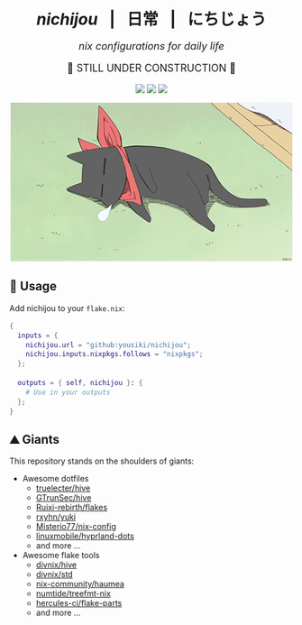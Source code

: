 <!-- nichijou: nix configurations for daily life -->

<h1 align="center"><i>nichijou</i> &ensp;|&ensp; 日常 &ensp;|&ensp; にちじょう </h1>
<p align="center" style="font-size:large;"><i>nix configurations for daily life</i></p>

<p align="center" style="font-size:large;">
🚧 STILL UNDER CONSTRUCTION 🚧
</p>

<p align="center">
<!-- nixos-unstable -->
<a href="https://github.com/nixos/nixpkgs"><img src="https://img.shields.io/badge/NixOS-unstable-informational.svg?style=flat&logo=nixos&logoColor=CAD3F5&colorA=24273A&colorB=8AADF4"></a>
<!-- build -->
<a href="https://github.com/YOUSIKI/nichijou/actions/workflows/build.yml"><img src="https://github.com/YOUSIKI/nichijou/actions/workflows/build.yml/badge.svg"></a>
<!-- flakehub -->
<a href="https://flakehub.com/flake/YOUSIKI/nichijou"><img src="https://img.shields.io/endpoint?url=https://flakehub.com/f/YOUSIKI/nichijou/badge"></a>
</p>

<p align="center">
  <a href="https://nichijou.fandom.com/wiki/Sakamoto"><img src="static/images/sakamoto.gif" width="500px" alt="Sakamoto"/></a>
</p>

## 🧭 Usage

Add nichijou to your `flake.nix`:

```nix
{
  inputs = {
    nichijou.url = "github:yousiki/nichijou";
    nichijou.inputs.nixpkgs.follows = "nixpkgs";
  };

  outputs = { self, nichijou }: {
    # Use in your outputs
  };
}
```

## ⛰️ Giants

This repository stands on the shoulders of giants:

- Awesome dotfiles
  - [truelecter/hive](https://github.com/truelecter/hive)
  - [GTrunSec/hive](https://github.com/GTrunSec/hive)
  - [Ruixi-rebirth/flakes](https://github.com/Ruixi-rebirth/flakes)
  - [rxyhn/yuki](https://github.com/rxyhn/yuki)
  - [Misterio77/nix-config](https://github.com/Misterio77/nix-config)
  - [linuxmobile/hyprland-dots](https://github.com/linuxmobile/hyprland-dots)
  - and more ...
- Awesome flake tools
  - [divnix/hive](https://github.com/divnix/hive)
  - [divnix/std](https://github.com/divnix/std)
  - [nix-community/haumea](https://github.com/nix-community/haumea)
  - [numtide/treefmt-nix](https://github.com/numtide/treefmt-nix)
  - [hercules-ci/flake-parts](https://github.com/hercules-ci/flake-parts)
  - and more ...
